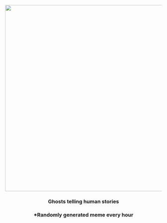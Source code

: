 <p align="center">
        <img src="https://i.redd.it/6gyqlxi2sow91.jpg" width="600" height="600">
        </p>
        <h3 align="center">Ghosts telling human stories</h3>
        <h3 align="center">*Randomly generated meme every hour</h3>
    